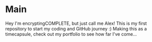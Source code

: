 # Main
Hey I'm encryptingCOMPLETE, but just call me Alex!
This is my first repository to start my coding and GitHub journey :)
Making this as a timecapsule, check out my portfolio to see how far I've come...
